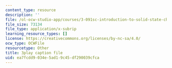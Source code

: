 ```yaml
---
content_type: resource
description: ''
file: /ol-ocw-studio-app/courses/3-091sc-introduction-to-solid-state-chemistry-fall-2010/ea7fcdd9034e5ad19c45df290039cfca_up3zP2z81SE.vtt
file_size: 73134
file_type: application/x-subrip
learning_resource_types: []
license: https://creativecommons.org/licenses/by-nc-sa/4.0/
ocw_type: OCWFile
resourcetype: Other
title: 3play caption file
uid: ea7fcdd9-034e-5ad1-9c45-df290039cfca
---
```

